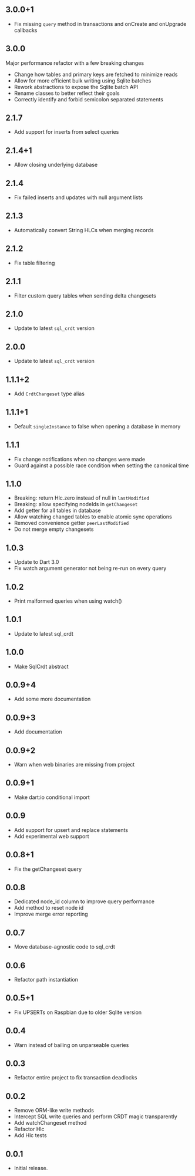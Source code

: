 ## 3.0.0+1

- Fix missing `query` method in transactions and onCreate and onUpgrade callbacks

## 3.0.0

Major performance refactor with a few breaking changes

- Change how tables and primary keys are fetched to minimize reads
- Allow for more efficient bulk writing using Sqlite batches
- Rework abstractions to expose the Sqlite batch API
- Rename classes to better reflect their goals
- Correctly identify and forbid semicolon separated statements

## 2.1.7

- Add support for inserts from select queries

## 2.1.4+1

- Allow closing underlying database

## 2.1.4

- Fix failed inserts and updates with null argument lists

## 2.1.3

- Automatically convert String HLCs when merging records

## 2.1.2

- Fix table filtering

## 2.1.1

- Filter custom query tables when sending delta changesets
 
## 2.1.0

- Update to latest `sql_crdt` version

## 2.0.0

- Update to latest `sql_crdt` version

## 1.1.1+2

- Add `CrdtChangeset` type alias

## 1.1.1+1

- Default `singleInstance` to false when opening a database in memory

## 1.1.1

- Fix change notifications when no changes were made
- Guard against a possible race condition when setting the canonical time

## 1.1.0

- Breaking: return Hlc.zero instead of null in `lastModified`
- Breaking: allow specifying nodeIds in `getChangeset`
- Add getter for all tables in database
- Allow watching changed tables to enable atomic sync operations
- Removed convenience getter `peerLastModified`
- Do not merge empty changesets

## 1.0.3

- Update to Dart 3.0
- Fix watch argument generator not being re-run on every query

## 1.0.2

- Print malformed queries when using watch()

## 1.0.1

- Update to latest sql_crdt

## 1.0.0

- Make SqlCrdt abstract

## 0.0.9+4

- Add some more documentation

## 0.0.9+3

- Add documentation

## 0.0.9+2

- Warn when web binaries are missing from project

## 0.0.9+1

- Make dart:io conditional import

## 0.0.9

- Add support for upsert and replace statements
- Add experimental web support
 
## 0.0.8+1

- Fix the getChangeset query

## 0.0.8

- Dedicated node_id column to improve query performance
- Add method to reset node id
- Improve merge error reporting

## 0.0.7

* Move database-agnostic code to sql_crdt

## 0.0.6

* Refactor path instantiation

## 0.0.5+1

* Fix UPSERTs on Raspbian due to older Sqlite version

## 0.0.4

* Warn instead of bailing on unparseable queries

## 0.0.3

* Refactor entire project to fix transaction deadlocks

## 0.0.2

* Remove ORM-like write methods
* Intercept SQL write queries and perform CRDT magic transparently
* Add watchChangeset method
* Refactor Hlc
* Add Hlc tests

## 0.0.1

* Initial release.
